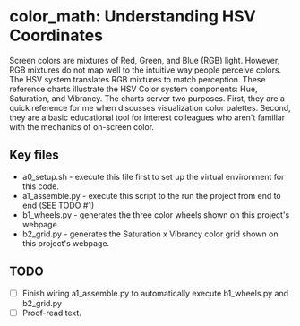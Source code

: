 # color_math: Understanding HSV Coordinates

Screen colors are mixtures of Red, Green, and Blue (RGB) light. However, RGB mixtures do not map well to the intuitive way people perceive colors. The HSV system translates RGB mixtures to match perception. These reference charts illustrate the HSV Color system components: Hue, Saturation, and Vibrancy. The charts server two purposes. First, they are a quick reference for me when discusses visualization color palettes. Second, they are a basic educational tool for interest colleagues who aren't familiar with the mechanics of on-screen color.

## Key files

+ a0_setup.sh - execute this file first to set up the virtual environment for this code.
+ a1_assemble.py - execute this script to the run the project from end to end (SEE TODO #1)
+ b1_wheels.py - generates the three color wheels shown on this project's webpage.
+ b2_grid.py - generates the Saturation x Vibrancy color grid shown on this project's webpage.


## TODO
- [ ] Finish wiring a1_assemble.py to automatically execute b1_wheels.py and b2_grid.py
- [ ] Proof-read text.